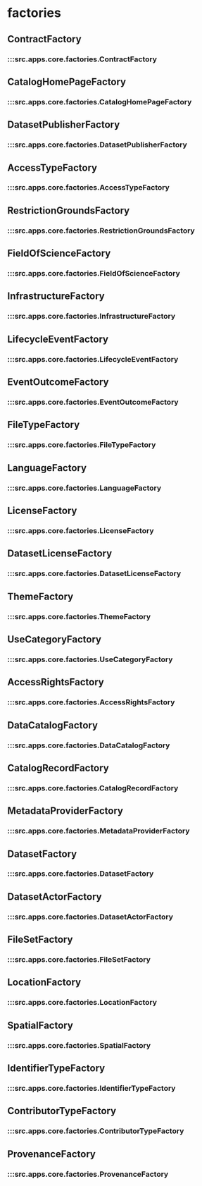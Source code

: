 # factories

## ContractFactory

### :::src.apps.core.factories.ContractFactory

## CatalogHomePageFactory

### :::src.apps.core.factories.CatalogHomePageFactory

## DatasetPublisherFactory

### :::src.apps.core.factories.DatasetPublisherFactory

## AccessTypeFactory

### :::src.apps.core.factories.AccessTypeFactory

## RestrictionGroundsFactory

### :::src.apps.core.factories.RestrictionGroundsFactory

## FieldOfScienceFactory

### :::src.apps.core.factories.FieldOfScienceFactory

## InfrastructureFactory

### :::src.apps.core.factories.InfrastructureFactory

## LifecycleEventFactory

### :::src.apps.core.factories.LifecycleEventFactory

## EventOutcomeFactory

### :::src.apps.core.factories.EventOutcomeFactory

## FileTypeFactory

### :::src.apps.core.factories.FileTypeFactory

## LanguageFactory

### :::src.apps.core.factories.LanguageFactory

## LicenseFactory

### :::src.apps.core.factories.LicenseFactory

## DatasetLicenseFactory

### :::src.apps.core.factories.DatasetLicenseFactory

## ThemeFactory

### :::src.apps.core.factories.ThemeFactory

## UseCategoryFactory

### :::src.apps.core.factories.UseCategoryFactory

## AccessRightsFactory

### :::src.apps.core.factories.AccessRightsFactory

## DataCatalogFactory

### :::src.apps.core.factories.DataCatalogFactory

## CatalogRecordFactory

### :::src.apps.core.factories.CatalogRecordFactory

## MetadataProviderFactory

### :::src.apps.core.factories.MetadataProviderFactory

## DatasetFactory

### :::src.apps.core.factories.DatasetFactory

## DatasetActorFactory

### :::src.apps.core.factories.DatasetActorFactory

## FileSetFactory

### :::src.apps.core.factories.FileSetFactory

## LocationFactory

### :::src.apps.core.factories.LocationFactory

## SpatialFactory

### :::src.apps.core.factories.SpatialFactory

## IdentifierTypeFactory

### :::src.apps.core.factories.IdentifierTypeFactory

## ContributorTypeFactory

### :::src.apps.core.factories.ContributorTypeFactory

## ProvenanceFactory

### :::src.apps.core.factories.ProvenanceFactory

